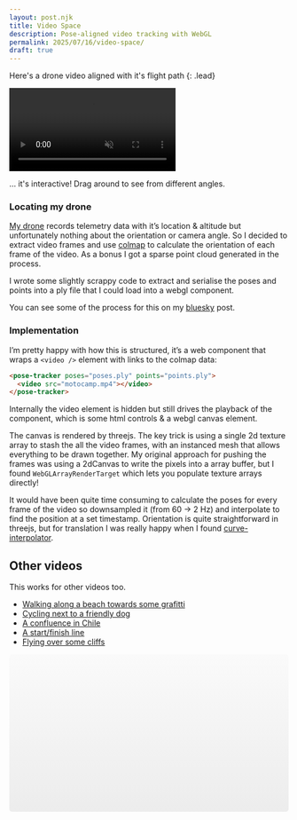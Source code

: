 ```yaml
---
layout: post.njk
title: Video Space
description: Pose-aligned video tracking with WebGL
permalink: 2025/07/16/video-space/
draft: true
---
```


Here's a drone video aligned with it's flight path
{: .lead}

<pose-tracker poses="https://vs.benjaminbenben.com/motocamp/poses.ply" points="https://vs.benjaminbenben.com/motocamp/points.bin.ply">
    <video src="https://vs.benjaminbenben.com/motocamp/720.mp4" crossorigin="anonymous" muted autoplay></video>
</pose-tracker>

… it's interactive! Drag around to see from different angles.

### Locating my drone

[My drone][drone] records telemetry data with it’s location & altitude but unfortunately nothing about the orientation or camera angle. So I decided to extract video frames and use [colmap][colmap] to calculate the orientation of each frame of the video. As a bonus I got a sparse point cloud generated in the process.

I wrote some slightly scrappy code to extract and serialise the poses and points into a ply file that I could load into a webgl component.

You can see some of the process for this on my [bluesky] post.

### Implementation

I’m pretty happy with how this is structured, it’s a web component that wraps a `<video />` element with links to the colmap data:

```html
<pose-tracker poses="poses.ply" points="points.ply">
  <video src="motocamp.mp4"></video>
</pose-tracker>
```

Internally the video element is hidden but still drives the playback of the component, which is some html controls & a webgl canvas element.

The canvas is rendered by threejs. The key trick is using a single 2d texture array to stash the all the video frames, with an instanced mesh that allows everything to be drawn together. My original approach for pushing the frames was using a 2dCanvas to write the pixels into a array buffer, but I found `WebGLArrayRenderTarget` which lets you populate texture arrays directly!

It would have been quite time consuming to calculate the poses for every frame of the video so downsampled it (from 60 &rarr; 2 Hz) and interpolate to find the position at a set timestamp. Orientation is quite straightforward in threejs, but for translation I was really happy when I found [curve-interpolator].

## Other videos

This works for other videos too.

- <a href="#wall">Walking along a beach towards some grafitti</a>
- <a href="#bike-dog">Cycling next to a friendly dog</a>
- <a href="#drone-chile">A confluence in Chile</a>
- <a href="#mizen-walk">A start/finish line</a>
- <a href="#mizen-fly">Flying over some cliffs</a>

<output id="vs">
    <section class="blank-vs"></section>
</output>

<script>
    // not sure why this is needed
    document.querySelector('[autoplay]')?.addEventListener('loadeddata', function() {
        this.play();
    });

    const valid = [ "wall", "bike-dog", "drone-chile", "mizen-fly", "mizen-walk" ]
    const output = document.querySelector("output#vs")

    function update() {
        const hash = location.hash.slice(1);

        if(valid.includes(hash)) {
            output.innerHTML = `
                <pose-tracker poses="https://vs.benjaminbenben.com/${hash}/poses.ply" points="https://vs.benjaminbenben.com/${hash}/points.bin.ply">
                    <video src="https://vs.benjaminbenben.com/${hash}/720.mp4" crossorigin="anonymous" muted autoplay></video>
                </pose-tracker>
            `

            output.querySelector("video").play()
        }
    }

    window.addEventListener("hashchange", update);
    update()

</script>

<script src="/js/pose-tracker.js" async></script>

<style>
    .blank-vs {
        background-color: #eee;
        background: linear-gradient(180deg,rgba(238, 238, 238, 1) 0%, rgba(170, 170, 170, 1) 100%);

        display: flex;
        padding: 0;
        position: relative;
        margin: auto;
        aspect-ratio: 16 / 9;
        max-height: 80vh;
        max-width: 90vw;
        overflow: hidden;
        opacity: 0.2;
        border-radius: 5px 
    }
</style>

[drone]: https://www.dji.com/mini-4-pro
[motovideo]: https://customer-j0h94e0v9rsg8l40.cloudflarestream.com/0c7e1abdb84a5752024cbd417fadc08c/watch
[webvtt]: https://developer.mozilla.org/en-US/docs/Web/API/WebVTT_API
[colmap]: https://colmap.github.io/
[done-dataset]: https://fpv.ifi.uzh.ch/datasets/
[curve-interpolator]: https://www.npmjs.com/package/curve-interpolator
[bluesky]: https://bsky.app/profile/benfoxall.bsky.social/post/3lt2wjk6tgc22
